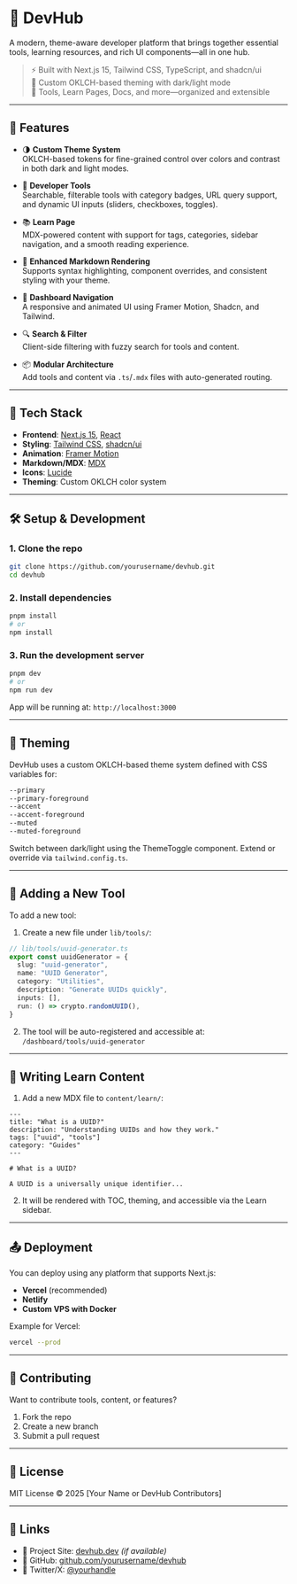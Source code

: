 # 🧠 DevHub

A modern, theme-aware developer platform that brings together essential tools, learning resources, and rich UI components—all in one hub.

> ⚡ Built with Next.js 15, Tailwind CSS, TypeScript, and shadcn/ui  
> 🎨 Custom OKLCH-based theming with dark/light mode  
> 🧰 Tools, Learn Pages, Docs, and more—organized and extensible

---

## 🚀 Features

- 🌗 **Custom Theme System**  
  OKLCH-based tokens for fine-grained control over colors and contrast in both dark and light modes.

- 🧰 **Developer Tools**  
  Searchable, filterable tools with category badges, URL query support, and dynamic UI inputs (sliders, checkboxes, toggles).

- 📚 **Learn Page**  
  MDX-powered content with support for tags, categories, sidebar navigation, and a smooth reading experience.

- 📖 **Enhanced Markdown Rendering**  
  Supports syntax highlighting, component overrides, and consistent styling with your theme.

- 🧭 **Dashboard Navigation**  
  A responsive and animated UI using Framer Motion, Shadcn, and Tailwind.

- 🔍 **Search & Filter**  
  Client-side filtering with fuzzy search for tools and content.

- 📦 **Modular Architecture**  
  Add tools and content via `.ts`/`.mdx` files with auto-generated routing.

---

## 🧱 Tech Stack

- **Frontend**: [Next.js 15](https://nextjs.org/), [React](https://reactjs.org/)
- **Styling**: [Tailwind CSS](https://tailwindcss.com/), [shadcn/ui](https://ui.shadcn.com/)
- **Animation**: [Framer Motion](https://www.framer.com/motion/)
- **Markdown/MDX**: [MDX](https://mdxjs.com/)
- **Icons**: [Lucide](https://lucide.dev/)
- **Theming**: Custom OKLCH color system

---

## 🛠️ Setup & Development

### 1. Clone the repo

```bash
git clone https://github.com/yourusername/devhub.git
cd devhub
```

### 2. Install dependencies

```bash
pnpm install
# or
npm install
```

### 3. Run the development server

```bash
pnpm dev
# or
npm run dev
```

App will be running at: `http://localhost:3000`

---

## 🎨 Theming

DevHub uses a custom OKLCH-based theme system defined with CSS variables for:

```css
--primary
--primary-foreground
--accent
--accent-foreground
--muted
--muted-foreground
```

Switch between dark/light using the ThemeToggle component. Extend or override via `tailwind.config.ts`.

---

## 🧪 Adding a New Tool

To add a new tool:

1. Create a new file under `lib/tools/`:

```ts
// lib/tools/uuid-generator.ts
export const uuidGenerator = {
  slug: "uuid-generator",
  name: "UUID Generator",
  category: "Utilities",
  description: "Generate UUIDs quickly",
  inputs: [],
  run: () => crypto.randomUUID(),
}
```

2. The tool will be auto-registered and accessible at:
   `/dashboard/tools/uuid-generator`

---

## 🧠 Writing Learn Content

1. Add a new MDX file to `content/learn/`:

```mdx
---
title: "What is a UUID?"
description: "Understanding UUIDs and how they work."
tags: ["uuid", "tools"]
category: "Guides"
---

# What is a UUID?

A UUID is a universally unique identifier...
```

2. It will be rendered with TOC, theming, and accessible via the Learn sidebar.

---

## 📤 Deployment

You can deploy using any platform that supports Next.js:

* **Vercel** (recommended)
* **Netlify**
* **Custom VPS with Docker**

Example for Vercel:

```bash
vercel --prod
```

---

## 🤝 Contributing

Want to contribute tools, content, or features?

1. Fork the repo
2. Create a new branch
3. Submit a pull request

---

## 📄 License

MIT License © 2025 \[Your Name or DevHub Contributors]

---

## 🔗 Links

* 🧠 Project Site: [devhub.dev](https://devhub.dev) *(if available)*
* 🐙 GitHub: [github.com/yourusername/devhub](https://github.com/yourusername/devhub)
* 📢 Twitter/X: [@yourhandle](https://twitter.com/yourhandle)

```

